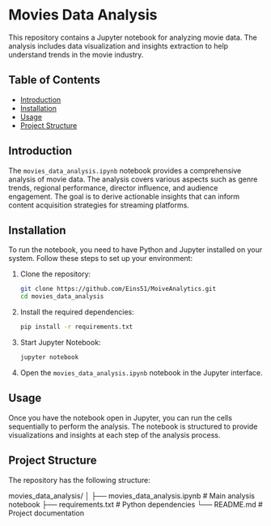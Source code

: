 # Movies Data Analysis

This repository contains a Jupyter notebook for analyzing movie data. The analysis includes data visualization and insights extraction to help understand trends in the movie industry.

## Table of Contents

- [Introduction](#introduction)
- [Installation](#installation)
- [Usage](#usage)
- [Project Structure](#project-structure)

## Introduction

The `movies_data_analysis.ipynb` notebook provides a comprehensive analysis of movie data. The analysis covers various aspects such as genre trends, regional performance, director influence, and audience engagement. The goal is to derive actionable insights that can inform content acquisition strategies for streaming platforms.

## Installation

To run the notebook, you need to have Python and Jupyter installed on your system. Follow these steps to set up your environment:

1. Clone the repository:
    ```sh
    git clone https://github.com/Eins51/MoiveAnalytics.git
    cd movies_data_analysis
    ```

2. Install the required dependencies:
    ```sh
    pip install -r requirements.txt
    ```

3. Start Jupyter Notebook:
    ```sh
    jupyter notebook
    ```

4. Open the `movies_data_analysis.ipynb` notebook in the Jupyter interface.

## Usage

Once you have the notebook open in Jupyter, you can run the cells sequentially to perform the analysis. The notebook is structured to provide visualizations and insights at each step of the analysis process.

## Project Structure

The repository has the following structure:

movies_data_analysis/
│
├── movies_data_analysis.ipynb  # Main analysis notebook
├── requirements.txt            # Python dependencies
└── README.md                   # Project documentation

